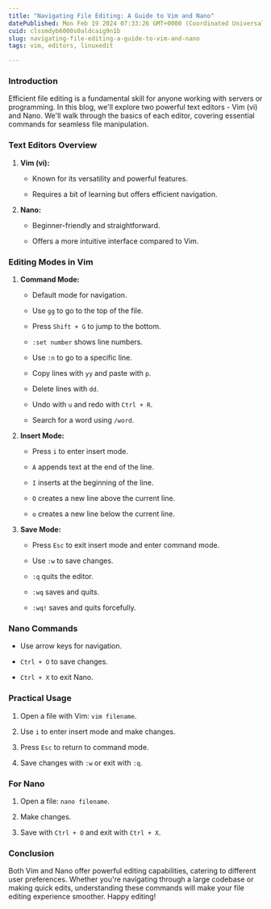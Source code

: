 ```yaml
---
title: "Navigating File Editing: A Guide to Vim and Nano"
datePublished: Mon Feb 19 2024 07:33:26 GMT+0000 (Coordinated Universal Time)
cuid: clssmdyb6000s0aldcaig9n1b
slug: navigating-file-editing-a-guide-to-vim-and-nano
tags: vim, editors, linuxedit

---
```


### Introduction

Efficient file editing is a fundamental skill for anyone working with servers or programming. In this blog, we'll explore two powerful text editors - Vim (vi) and Nano. We'll walk through the basics of each editor, covering essential commands for seamless file manipulation.

### Text Editors Overview

1. **Vim (vi):**
    
    * Known for its versatility and powerful features.
        
    * Requires a bit of learning but offers efficient navigation.
        
2. **Nano:**
    
    * Beginner-friendly and straightforward.
        
    * Offers a more intuitive interface compared to Vim.
        

### **Editing Modes in Vim**

1. **Command Mode:**
    
    * Default mode for navigation.
        
    * Use `gg` to go to the top of the file.
        
    * Press `Shift + G` to jump to the bottom.
        
    * `:set number` shows line numbers.
        
    * Use `:n` to go to a specific line.
        
    * Copy lines with `yy` and paste with `p`.
        
    * Delete lines with `dd`.
        
    * Undo with `u` and redo with `Ctrl + R`.
        
    * Search for a word using `/word`.
        
2. **Insert Mode:**
    
    * Press `i` to enter insert mode.
        
    * `A` appends text at the end of the line.
        
    * `I` inserts at the beginning of the line.
        
    * `O` creates a new line above the current line.
        
    * `o` creates a new line below the current line.
        
3. **Save Mode:**
    
    * Press `Esc` to exit insert mode and enter command mode.
        
    * Use `:w` to save changes.
        
    * `:q` quits the editor.
        
    * `:wq` saves and quits.
        
    * `:wq!` saves and quits forcefully.
        

### **Nano Commands**

* Use arrow keys for navigation.
    
* `Ctrl + O` to save changes.
    
* `Ctrl + X` to exit Nano.
    

### **Practical Usage**

1. Open a file with Vim: `vim filename`.
    
2. Use `i` to enter insert mode and make changes.
    
3. Press `Esc` to return to command mode.
    
4. Save changes with `:w` or exit with `:q`.
    

### **For Nano**

1. Open a file: `nano filename`.
    
2. Make changes.
    
3. Save with `Ctrl + O` and exit with `Ctrl + X`.
    

### **Conclusion**

Both Vim and Nano offer powerful editing capabilities, catering to different user preferences. Whether you're navigating through a large codebase or making quick edits, understanding these commands will make your file editing experience smoother. Happy editing!